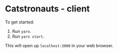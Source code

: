 # Catstronauts - client

To get started:

1. Run `yarn`.
2. Run `yarn start`.

This will open up `localhost:3000` in your web browser.
